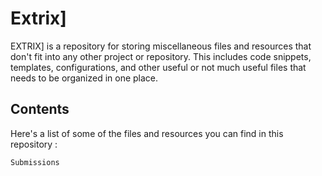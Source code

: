 # Extrix]

EXTRIX] is a repository for storing miscellaneous files and resources that don't fit into any other project or repository. This includes code snippets, templates, configurations, and other useful or not much useful files that needs to be organized in one place.

## Contents
 
Here's a list of some of the files and resources you can find in this repository :

    Submissions
    

 
